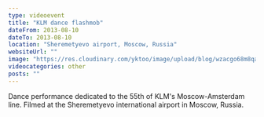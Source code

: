 ```yaml
---
type: videoevent
title: "KLM dance flashmob"
dateFrom: 2013-08-10
dateTo: 2013-08-10
location: "Sheremetyevo airport, Moscow, Russia"
websiteUrl: ""
image: "https://res.cloudinary.com/yktoo/image/upload/blog/wzacgo68m8qa3228.jpg"
videocategories: other
posts: ""
---
```


Dance performance dedicated to the 55th of KLM's Moscow-Amsterdam line. Filmed at the Sheremetyevo international airport in Moscow, Russia.

